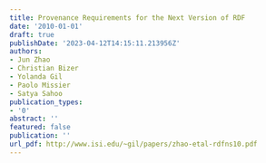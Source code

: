 ```yaml
---
title: Provenance Requirements for the Next Version of RDF
date: '2010-01-01'
draft: true
publishDate: '2023-04-12T14:15:11.213956Z'
authors:
- Jun Zhao
- Christian Bizer
- Yolanda Gil
- Paolo Missier
- Satya Sahoo
publication_types:
- '0'
abstract: ''
featured: false
publication: ''
url_pdf: http://www.isi.edu/~gil/papers/zhao-etal-rdfns10.pdf
---
```


